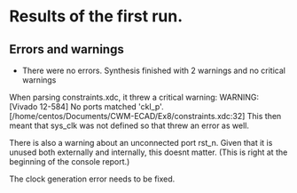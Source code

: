 # Results of the first run.

## Errors and warnings
* There were no errors.
Synthesis finished with 2 warnings and no critical warnings

When parsing constraints.xdc, it threw a critical warning:
    WARNING: [Vivado 12-584] No ports matched 'ckl_p'. [/home/centos/Documents/CWM-ECAD/Ex8/constraints.xdc:32]
This then meant that sys_clk was not defined so that threw an error as well. 

There is also a warning about an unconnected port rst_n. Given that it is unused both externally and internally, this doesnt matter. (This is right at the beginning of the console report.)

The clock generation error needs to be fixed.